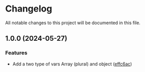 # Changelog

All notable changes to this project will be documented in this file.

## 1.0.0 (2024-05-27)


### Features

* Add a two type of vars Array (plural) and object ([effc6ac](https://github.com/saydulaev/terraform-module-gitlab-group/commit/effc6ac4a5366e1415f89e93643c9a85daef483e))
